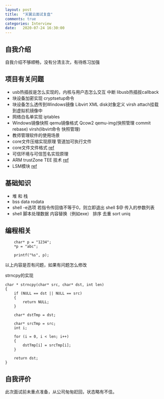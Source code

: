 ```yaml
---
layout: post
title:  "天翼云面试复盘"
comments: true
categories: Interview
date:   2020-07-24 16:30:00
---
```


## 自我介绍
自我介绍不够顺畅，没有分清主次，有待练习加强

## 项目有关问题
* usb热插拔是怎么实现的，内核与用户态怎么交互  中断   libusb热插拔callback
* 块设备加密实现  cryptsetup命令 
* 块设备怎么透传到Windows镜像   Libvirt XML disk对象定义 virsh attach挂载到虚拟机镜像中
* 网络白名单实现  iptables
* Windows镜像快照 qemu镜像格式    Qcow2  qemu-img(快照管理 commit rebase) virsh(libvirt命令 快照管理)
* 教师管理软件的使用场景
* core文件压缩实现原理 管道加可执行文件
* core文件文件格式   [ref](https://blog.csdn.net/_xiao/article/details/22389997)
* 可信环境与可信签名实现原理
* ARM trustZone TEE 技术  [ref](https://www.jianshu.com/p/3f952f2c8bf4)
* LSM模块  [ref](https://www.ibm.com/developerworks/cn/linux/l-lsm/part1/index.html)

## 基础知识
* 堆 和 栈
* bss  data  rodata
* shell -e选项  若指令传回值不等于0，则立即退出   shell $@  传入的参数列表
* shell 脚本处理数据  内容替换（例如exe） 排序  去重  sort  uniq

## 编程相关
```
    char* p = "1234"; 
    *p = "abc";
        
    printf("%s", p);
```
以上内容是否有问题，如果有问题怎么修改

strncpy的实现
```
char * strncpy(char* src, char* dst, int len)
{
    if (NULL == dst || NULL == src)
    {
        return NULL;
    }
  
    char* dstTmp = dst;
  
    char* srcTmp = src;
    int i;
  
    for (i = 0, i < len; i++)
    {
        dstTmp[i] = srcTmp[i]; 
    }

    return dst;
}
```

## 自我评价
此次面试前未重点准备，从公司匆匆赶回，状态略有不佳。
	